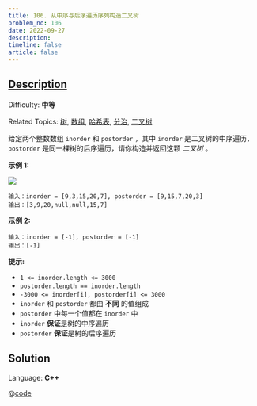 ```yaml
---
title: 106. 从中序与后序遍历序列构造二叉树
problem_no: 106
date: 2022-09-27
description: 
timeline: false
article: false
---
```


## [Description](https://leetcode.cn/problems/construct-binary-tree-from-inorder-and-postorder-traversal/)

Difficulty: **中等**

Related Topics: [树](https://leetcode.cn/tag/tree/), [数组](https://leetcode.cn/tag/array/), [哈希表](https://leetcode.cn/tag/hash-table/), [分治](https://leetcode.cn/tag/divide-and-conquer/), [二叉树](https://leetcode.cn/tag/binary-tree/)


给定两个整数数组 `inorder` 和 `postorder` ，其中 `inorder` 是二叉树的中序遍历， `postorder` 是同一棵树的后序遍历，请你构造并返回这颗 _二叉树_ 。

**示例 1:**

![](https://assets.leetcode.com/uploads/2021/02/19/tree.jpg)

```
输入：inorder = [9,3,15,20,7], postorder = [9,15,7,20,3]
输出：[3,9,20,null,null,15,7]
```

**示例 2:**

```
输入：inorder = [-1], postorder = [-1]
输出：[-1]
```

**提示:**

*   `1 <= inorder.length <= 3000`
*   `postorder.length == inorder.length`
*   `-3000 <= inorder[i], postorder[i] <= 3000`
*   `inorder` 和 `postorder` 都由 **不同** 的值组成
*   `postorder` 中每一个值都在 `inorder` 中
*   `inorder` **保证**是树的中序遍历
*   `postorder` **保证**是树的后序遍历


## Solution

Language: **C++**

@[code](../../../algorithm/code/leet-code/106-main.cpp)
